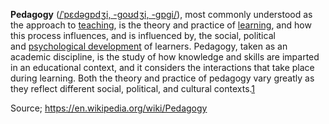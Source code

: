 **Pedagogy** ([/ˈpɛdəɡɒdʒi, -ɡoʊdʒi, -ɡɒɡi/](https://en.wikipedia.org/wiki/Help:IPA/English "Help:IPA/English")), most commonly understood as the approach to [teaching](https://en.wikipedia.org/wiki/Teaching "Teaching"), is the theory and practice of [learning](https://en.wikipedia.org/wiki/Learning "Learning"), and how this process influences, and is influenced by, the social, political and [psychological development](https://en.wikipedia.org/wiki/Developmental_psychology "Developmental psychology") of learners. Pedagogy, taken as an academic discipline, is the study of how knowledge and skills are imparted in an educational context, and it considers the interactions that take place during learning. Both the theory and practice of pedagogy vary greatly as they reflect different social, political, and cultural contexts.[1](https://en.wikipedia.org/wiki/Pedagogy#cite_note-1)

Source; https://en.wikipedia.org/wiki/Pedagogy

